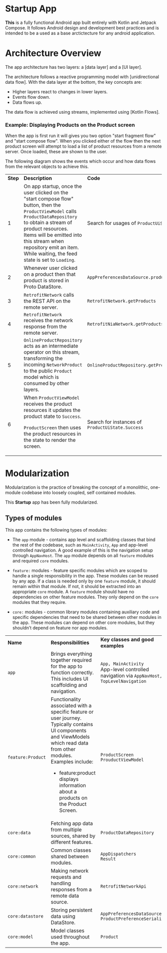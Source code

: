Startup App
==================


**This** is a fully functional Android app built entirely with Kotlin and Jetpack Compose. It follows Android design and development best practices and is intended to be a used as a base arctictecture for any android application.


# Architecture Overview

The app architecture has two layers: a [data layer] and a [UI layer].

The architecture follows a reactive programming model with [unidirectional data flow]. With the data layer at the bottom, the key concepts are:

*   Higher layers react to changes in lower layers.
*   Events flow down.
*   Data flows up.

The data flow is achieved using streams, implemented using [Kotlin Flows].

### Example: Displaying Products on the Product screen

When the app is first run it will gives you two option "start fragment flow" and "start compose flow". When you clicked either of the flow then the next product screen will attempt to load a list of product resources from a remote server. Once loaded, these are shown to the user.

The following diagram shows the events which occur and how data flows from the relevant objects to achieve this.

<table>
  <tr>
   <td><strong>Step</strong>
   </td>
   <td><strong>Description</strong>
   </td>
   <td><strong>Code </strong>
   </td>
  </tr>
  <tr>
   <td>1
   </td>
   <td>On app startup, once the user clicked on the "start compose flow" button, then the <code>ProductViewModel</code> calls <code>ProductDataRepository</code> to obtain a stream of product resources. Items will be emitted into this stream when repository emit an item. While waiting, the feed state is set to <code>Loading</code>.
   </td>
   <td>Search for usages of <code>ProductUiState.Loading</code>
   </td>
  </tr>
  <tr>
   <td>2
   </td>
   <td>Whenever user clicked on a product then that product is stored in Proto DataStore.
   </td>
   <td><code>AppPreferencesDataSource.productDataStream</code>
   </td>
  </tr>
  <tr>
   <td>3
   </td>
   <td><code>RetrofitNetwork</code> calls the REST API on the remote server.
   </td>
   <td><code>RetrofitNetwork.getProducts</code>
   </td>
  </tr>
  <tr>
   <td>4
   </td>
   <td><code>RetrofitNetwork</code> receives the network response from the remote server.
   </td>
   <td><code>RetrofitNiaNetwork.getProducts</code>
   </td>
  </tr>
   <tr>
   <td>5
   </td>
   <td><code>OnlineProductRepository</code> acts as an intermediate operator on this stream, transforming the incoming <code>NetworkProduct</code> to the public <code>Product</code> model which is consumed by other layers.
   </td>
   <td><code>OnlineProductRepository.getProductStream</code>
   </td>
  <tr>
   <td>6
   </td>
   <td>When <code>ProductViewModel</code> receives the product resources it updates the product state to <code>Success</code>.

  <code>ProductScreen</code> then uses the product resources in the state to render the screen.
   </td>
   <td>Search for instances of <code>ProductUiState.Success</code>
   </td>
  </tr>
</table>



# Modularization

Modularization is the practice of breaking the concept of a monolithic, one-module codebase into loosely coupled, self contained modules.

This **Startup** app has been fully modularized.

## Types of modules

This app contains the following types of modules:

*   The `app` module - contains app level and scaffolding classes that bind the rest of the codebase, such as `MainActivity`, `App` and app-level controlled navigation. A good example of this is the navigation setup through `AppNavHost`. The `app` module depends on all `feature` modules and required `core` modules.

* `feature:` modules - feature specific modules which are scoped to handle a single responsibility in the app. These modules can be reused by any app. If a class is needed only by one `feature` module, it should remain within that module. If not, it should be extracted into an appropriate `core` module. A `feature` module should have no dependencies on other feature modules. They only depend on the `core` modules that they require.

* `core:` modules - common library modules containing auxiliary code and specific dependencies that need to be shared between other modules in the app. These modules can depend on other core modules, but they shouldn’t depend on feature nor app modules.

<table>
  <tr>
   <td><strong>Name</strong>
   </td>
   <td><strong>Responsibilities</strong>
   </td>
   <td><strong>Key classes and good examples</strong>
   </td>
  </tr>
  <tr>
   <td><code>app</code>
   </td>
   <td>Brings everything together required for the app to function correctly. This includes UI scaffolding and navigation. 
   </td>
   <td><code>App, MainActivity</code><br>
   App-level controlled navigation via <code>AppNavHost, TopLevelNavigation</code>
   </td>
  </tr>
  <tr>
   <td><code>feature:Product</code><br>
   </td>
   <td>Functionality associated with a specific feature or user journey. Typically contains UI components and ViewModels which read data from other modules.<br>
   Examples include:<br>
   <ul>
      <li>feature:product displays information about a products on the Product Screen.</li>
      </ul>
   </td>
   <td><code>ProductScreen</code><br>
   <code>ProuductViewModel</code>
   </td>
  </tr>
  <tr>
   <td><code>core:data</code>
   </td>
   <td>Fetching app data from multiple sources, shared by different features.
   </td>
   <td><code>ProductDataRepository</code><br>
   </td>
  </tr>
   <td><code>core:common</code>
   </td>
   <td>Common classes shared between modules.
   </td>
   <td><code>AppDispatchers</code><br>
   <code>Result</code>
   </td>
  </tr>
  <tr>
   <td><code>core:network</code>
   </td>
   <td>Making network requests and handling responses from a remote data source.
   </td>
   <td><code>RetrofitNetworkApi</code>
   </td>
  </tr>
   <td><code>core:datastore</code>
   </td>
   <td>Storing persistent data using DataStore.
   </td>
   <td><code>AppPreferencesDataSource</code><br>
   <code>ProductPreferenceSerializer</code>
   </td>
  </tr>
  <tr>
   <td><code>core:model</code>
   </td>
   <td>Model classes used throughout the app.
   </td>
   <td><code>Product</code>
   </td>
  </tr>
</table>



